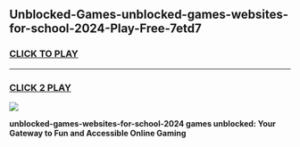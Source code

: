 
## Unblocked-Games-unblocked-games-websites-for-school-2024-Play-Free-7etd7
<h3>
<a href="https://premium76.site?title=unblocked-games-websites-for-school-2024&ref=19M">CLICK TO PLAY</a></h3>
<hr>

<h3>
<a href="https://premium76.site?title=unblocked-games-websites-for-school-2024&ref=19M">CLICK 2 PLAY</a>
  
</h3>

<a href="https://premium76.site?title=unblocked-games-websites-for-school-2024&ref=19M"><img src="https://clearcache.store/games.png"></a>


**unblocked-games-websites-for-school-2024 games unblocked: Your Gateway to Fun and Accessible Online Gaming**
